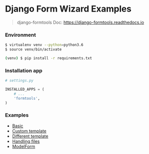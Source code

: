# Django Form Wizard Examples

> django-formtools Doc: https://django-formtools.readthedocs.io


### Environment

``` bash
$ virtualenv venv --python=python3.6
$ source venv/bin/activate

(venv) $ pip install -r requirements.txt
```


### Installation app

``` python
# settings.py

INSTALLED_APPS = (
    # ...
    'formtools',
)
```


### Examples

- [Basic](example1-basic/)
- [Custom template](example2-custom-template/)
- [Different template](example3-different-template/)
- [Handling files](example4-handling-files/)
- [ModelForm](example5-modelform/)
